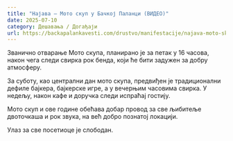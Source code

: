 ```yaml
---
title: "Најава – Мото скуп у Бачкој Паланци (ВИДЕО)"
date: 2025-07-10
category: Дешавања / Догађаји
url: https://backapalankavesti.com/drustvo/manifestacije/najava-moto-skup-u-backoj-palanci-video/
---
```


Званично отварање Мото скупа, планирано је за петак у 16 часова, након чега следи свирка рок бенда, који ће бити задужен за добру атмосферу.

За суботу, као централни дан мото скупа, предвиђен је традиционални дефиле бајкера, бајкерске игре, а у вечерњим часовима свирка. У недељу, након кафе и доручка следи испраћај гостију.

Мото скуп и ове године обећава добар провод за све љибитеље двоточкаша и рок звука, на већ добро познатој локацији.

Улаз за све посетиоце је слободан.
